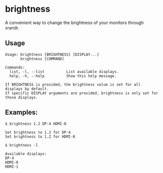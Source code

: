 # brightness

A convenient way to change the brightness of your monitors through xrandr.

## Usage

```
Usage: brightness [BRIGHTNESS] [DISPLAY...]
       brightness [COMMAND]

Commands:
  list, -l, --list          List available displays.
  help, -h, --help          Show this help message.

If BRIGHTNESS is provided, the brightness value is set for all displays by default.
If specific DISPLAY arguments are provided, brightness is only set for those displays.
```

## Examples:

```
$ brightness 1.2 DP-4 HDMI-0

Set brightness to 1.2 for DP-4
Set brightness to 1.2 for HDMI-0
```

```
$ brightness -l

Available displays:
DP-4
HDMI-0
HDMI-1
```


